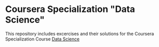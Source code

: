 Coursera Specialization "Data Science"
===================

This repository includes excercises and their solutions for the Coursera Specialization Course [Data Science](https://www.coursera.org/specialization/jhudatascience/1 "Data Scienc")

